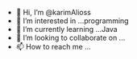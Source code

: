 - 👋 Hi, I’m @karimAlioss
- 👀 I’m interested in ...programming
- 🌱 I’m currently learning ...Java
- 💞️ I’m looking to collaborate on ...
- 📫 How to reach me ...

<!---
karimAlioss/karimAlioss is a ✨ special ✨ repository because its `README.md` (this file) appears on your GitHub profile.
You can click the Preview link to take a look at your changes.
--->
